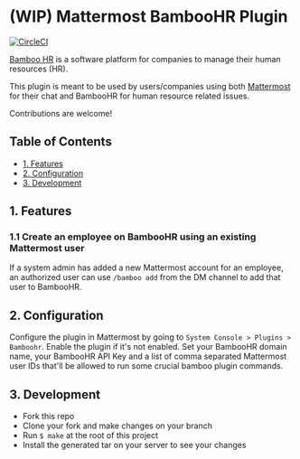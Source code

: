 # (WIP) Mattermost BambooHR Plugin
[![CircleCI](https://circleci.com/gh/AGMETEOR/mattermost-plugin-bamboohr.svg?style=svg)](https://circleci.com/gh/AGMETEOR/mattermost-plugin-bamboohr)

[Bamboo HR](https://www.bamboohr.com/) is a software platform for companies to manage their human resources (HR).

This plugin is meant to be used by users/companies using both [Mattermost](https://www.mattermost.org/) for their chat and BambooHR for human resource related issues.

Contributions are welcome!

## Table of Contents
- [1. Features](#1-features)
- [2. Configuration](#2-configuration)
- [3. Development](#3-development)

## 1. Features
### 1.1 Create an employee on BambooHR using an existing Mattermost user
If a system admin has added a new Mattermost account for an employee, an authorized user can use ```/bamboo add``` from the DM channel to add that user to BambooHR.

## 2. Configuration
Configure the plugin in Mattermost by going to ```System Console > Plugins > Bamboohr```. Enable the plugin if it's not enabled. Set your BambooHR domain name, your BambooHR API Key and a list of comma separated Mattermost user IDs that'll be allowed to run some crucial bamboo plugin commands.

## 3. Development
- Fork this repo
- Clone your fork and make changes on your branch
- Run ```$ make``` at the root of this project
- Install the generated tar on your server to see your changes

